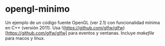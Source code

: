 # opengl-minimo

Un ejemplo de un código fuente OpenGL (ver 2.1) con funcionalidad mínima en C++ (versión 2011). 
Usa !(https://github.com/glfw/glfw)[https://github.com/glfw/glfw] para eventos y ventanas.
Incluye _makefile_ para macos y linux. 